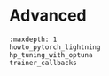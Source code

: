 # Advanced

```{toctree}
:maxdepth: 1
howto_pytorch_lightning
hp_tuning_with_optuna
trainer_callbacks
```
